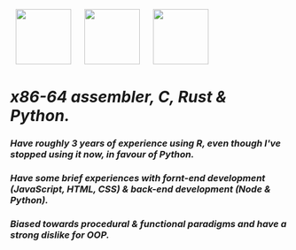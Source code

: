<img style="height: 100px; padding-right: 10px; padding-left: 10px;" src="https://upload.wikimedia.org/wikipedia/commons/thumb/1/18/C_Programming_Language.svg/1200px-C_Programming_Language.svg.png"> <img style="height: 100px; padding-right: 10px; padding-left: 10px;" src="https://rustacean.net/assets/rustacean-orig-noshadow.svg">
<img style="height: 100px; padding-right: 10px; padding-left: 10px; padding-top: 10px;" src="https://upload.wikimedia.org/wikipedia/commons/thumb/f/f8/Python_logo_and_wordmark.svg/2560px-Python_logo_and_wordmark.svg.png">


# ***x86-64 assembler, C, Rust & Python.***
### ***Have roughly 3 years of experience using R, even though I've stopped using it now, in favour of Python.***
### *Have some brief experiences with fornt-end development (JavaScript, HTML, CSS) & back-end development (Node & Python).*
### ***Biased towards procedural & functional paradigms and have a strong dislike for OOP.***

